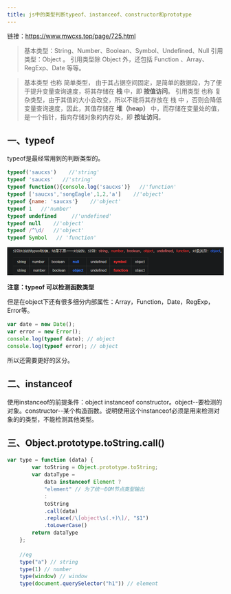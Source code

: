 ```yaml
---
title: js中的类型判断typeof、instanceof、constructor和prototype
---
```

链接：https://www.mwcxs.top/page/725.html


>基本类型：String、Number、Boolean、Symbol、Undefined、Null 
>引用类型：Object 。 引用类型除 Object 外，还包括 Function 、Array、RegExp、Date 等等。


> 基本类型   也称 简单类型， 由于其占据空间固定，是简单的数据段，为了便于提升变量查询速度，将其存储在  **栈** 中，即   **按值访问**。
> 引用类型   也称 复杂类型，由于其值的大小会改变，所以不能将其存放在 栈 中 ，否则会降低变量查询速度，因此，其值存储在 **堆（heap）** 中，而存储在变量处的值，是一个指针，指向存储对象的内存处，即 **按址访问**。
## 一、typeof
typeof是最经常用到的判断类型的。

```js
typeof('saucxs')    //'string'
typeof 'saucxs'   //'string'
typeof function(){console.log('saucxs')}   //'function'
typeof ['saucxs','songEagle',1,2,'a']    //'object'
typeof {name: 'saucxs'}    //'object'
typeof 1   //'number'
typeof undefined     //'undefined'
typeof null    //'object'
typeof /^\d/   //'object'
typeof Symbol   // 'function'
```

![](./images/1574233509451.png)

**注意：typeof 可以检测函数类型**

但是在object下还有很多细分内部属性：Array，Function，Date，RegExp，Error等。

```js
var date = new Date();
var error = new Error();
console.log(typeof date); // object
console.log(typeof error); // object
```

所以还需要更好的区分。


## 二、instanceof

使用instanceof的前提条件：object instanceof constructor。object--要检测的对象。constructor--某个构造函数。说明使用这个instanceof必须是用来检测对象的的类型，不能检测其他类型。



## 三、Object.prototype.toString.call()


```js
var type = function (data) {
        var toString = Object.prototype.toString;
        var dataType =
            data instanceof Element ?
            "element" // 为了统一DOM节点类型输出
            :
            toString
            .call(data)
            .replace(/\[object\s(.+)\]/, "$1")
            .toLowerCase()
        return dataType
    };
	
	//eg
	type("a") // string
	type(1) // number
	type(window) // window
	type(document.querySelector("h1")) // element
```
